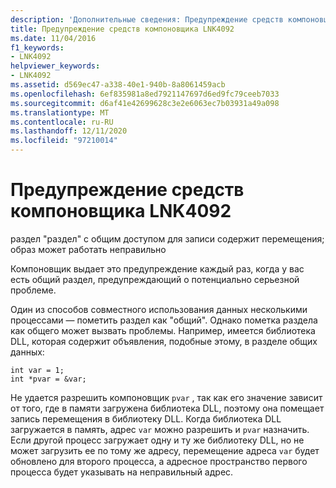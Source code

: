 ```yaml
---
description: 'Дополнительные сведения: Предупреждение средств компоновщика LNK4092'
title: Предупреждение средств компоновщика LNK4092
ms.date: 11/04/2016
f1_keywords:
- LNK4092
helpviewer_keywords:
- LNK4092
ms.assetid: d569ec47-a338-40e1-940b-8a8061459acb
ms.openlocfilehash: 6ef835981a8ed7921147697d6ed9fc79ceeb7033
ms.sourcegitcommit: d6af41e42699628c3e2e6063ec7b03931a49a098
ms.translationtype: MT
ms.contentlocale: ru-RU
ms.lasthandoff: 12/11/2020
ms.locfileid: "97210014"
---
```

# <a name="linker-tools-warning-lnk4092"></a>Предупреждение средств компоновщика LNK4092

раздел "раздел" с общим доступом для записи содержит перемещения; образ может работать неправильно

Компоновщик выдает это предупреждение каждый раз, когда у вас есть общий раздел, предупреждающий о потенциально серьезной проблеме.

Один из способов совместного использования данных несколькими процессами — пометить раздел как "общий". Однако пометка раздела как общего может вызвать проблемы. Например, имеется библиотека DLL, которая содержит объявления, подобные этому, в разделе общих данных:

```
int var = 1;
int *pvar = &var;
```

Не удается разрешить компоновщик `pvar` , так как его значение зависит от того, где в памяти загружена библиотека DLL, поэтому она помещает запись перемещения в библиотеку DLL. Когда библиотека DLL загружается в память, адрес `var` можно разрешить и `pvar` назначить. Если другой процесс загружает одну и ту же библиотеку DLL, но не может загрузить ее по тому же адресу, перемещение адреса `var` будет обновлено для второго процесса, а адресное пространство первого процесса будет указывать на неправильный адрес.

